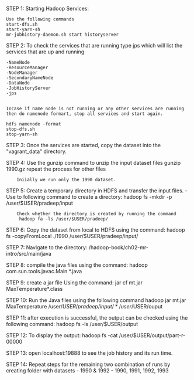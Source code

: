 STEP 1: Starting Hadoop Services:

	Use the following commands 
	start-dfs.sh
	start-yarn-sh
	mr-jobhistory-daemon.sh start historyserver


STEP 2: To check the services that are running type jps which will list the services that are up and running

	-NameNode
	-ResourceManager
	-NodeManager
	-SecondaryNameNode
	-DataNode
	-JobHistoryServer
	-jps


	Incase if name node is not running or any other services are running then do namenode formart, stop all services and start again.

	hdfs namenode -format
	stop-dfs.sh
	stop-yarn-sh

STEP 3: Once the services are started, copy the dataset into the "vagrant_data" directory.

STEP 4: Use the gunzip command to unzip the input dataset files
		gunzip 1990.gz repeat the process for other files

		Iniially we run only the 1990 dataset. 

STEP 5: Create a temporary directory in HDFS and transfer the input files. 
		- Use to following command to create a directory: 
		  hadoop fs -mkdir -p /user/$USER/pradeep/input

		Check whether the directory is created by running the command
		 hadoop fa -ls /user/$USER/pradeep/

STEP 6: Copy the dataset from local to HDFS using the command:
		hadoop fs -copyFromLocal ./1990 /user/$USER/pradeep/input/

STEP 7: Navigate to the directory: /hadoop-book/ch02-mr-intro/src/main/java

STEP 8: compile the java files using the command: hadoop com.sun.tools.javac.Main *.java

STEP 9: create a jar file Using the command: jar cf mt.jar MaxTemperature*.class

STEP 10: Run the Java files using the following command
		 hadoop jar mt.jar MaxTemperature /user/$USER/pradeep/input/* /user/$USER/ouput

STEP 11: after execution is successful, the output can be checked using the following command:
 		 hadoop fs -ls /user/$USER/output

STEP 12: To display the output: hadoop fs -cat /user/$USER/output/part-r-00000

STEP 13: open localhost:19888 to see the job history and its run time.

STEP 14: Repeat steps for the remaining two combination of runs by creating folder with datasets
		- 1990 & 1992
		- 1990, 1991, 1992, 1993
    

 


